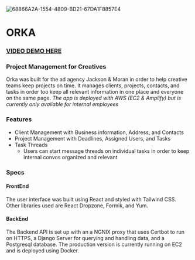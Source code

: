 ![68866A2A-1554-4809-BD21-67DA1F8857E4](https://github.com/user-attachments/assets/2755ddeb-01d2-456e-9f2b-86b505429809)

# ORKA

### [VIDEO DEMO HERE](https://www.loom.com/share/85655ff9266e40c28865aeb90c2c7c02?sid=e4d47a18-49ee-4ba8-ab6c-77117b3784b1)

### Project Management for Creatives
Orka was built for the ad agency Jackson & Moran in order to help creative teams keep projects on time. It manages clients, projects, contacts, and tasks in order too keep all relevant information in one place and everyone on the same page. _The app is deployed with AWS (EC2 & Amplify) but is currently only available for internal employees_

### Features
- Client Management with Business information, Address, and Contacts
- Project Management with Deadlines, Assigned Users, and Tasks
- Task Threads
    - Users can start message threads on individual tasks in order to keep internal convos organized and relevant 

### Specs
#### FrontEnd
The user interface was built using React and styled with Tailwind CSS. Other libraries used are React Dropzone, Formik, and Yum.
#### BackEnd
The Backend API is set up with an a NGNIX proxy that uses Certbot to run on HTTPS, a Django Server for querying and handling data, and a Postgresql database. The production version is currently running on EC2 and is deployed using Docker.



